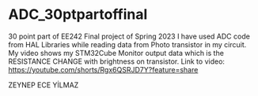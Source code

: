 # ADC_30ptpartoffinal
30 point part of EE242 Final project of Spring 2023
I have used ADC code from HAL Libraries while reading data from Photo transistor in my circuit. 
My video shows my STM32Cube Monitor output data which is the RESISTANCE CHANGE with brightness on transistor.
Link to video: https://youtube.com/shorts/Rgx6QSRJD7Y?feature=share

ZEYNEP ECE YİLMAZ
